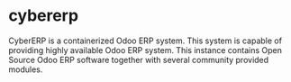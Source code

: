 # cybererp
CyberERP is a containerized  Odoo ERP system. This system is capable of providing highly available Odoo ERP system. This instance contains Open Source Odoo ERP software together with several community provided modules.
